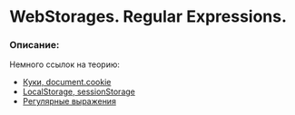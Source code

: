 # WebStorages. Regular Expressions.

### Описание:

Немного ссылок на теорию:

- [Куки, document.cookie](https://learn.javascript.ru/cookie)
- [LocalStorage, sessionStorage](https://learn.javascript.ru/localstorage)
- [Регулярные выражения](https://learn.javascript.ru/regular-expressions)
